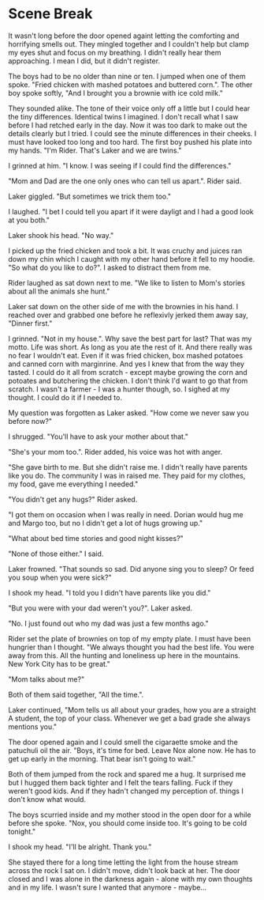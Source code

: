 #  Scene Break

It wasn't long before the door opened againt letting the comforting and
horrifying smells out. They mingled together and I couldn't help but clamp my
eyes shut and focus on my breathing. I didn't really hear them approaching. I
mean I did, but it didn't register.

The boys had to be no older than nine or ten. I jumped when one of them spoke.
"Fried chicken with mashed potatoes and buttered corn.". The other boy spoke
softly, "And I brought you a brownie with ice cold milk."

They sounded alike. The tone of their voice only off a little but I could hear
the tiny differences. Identical twins I imagined. I don't recall what I saw
before I had retched early in the day. Now it was too dark to make out the
details clearly but I tried. I could see the minute differences in their cheeks.
I must have looked too long and too hard. The first boy pushed his plate into my
hands. "I'm Rider. That's Laker and we are twins."

I grinned at him. "I know. I was seeing if I could find the differences."

"Mom and Dad are the one only ones who can tell us apart.". Rider said.

Laker giggled. "But sometimes we trick them too."

I laughed. "I bet I could tell you apart if it were dayligt and I had a good
look at you both."

Laker shook his head. "No way."

I picked up the fried chicken and took a bit. It was cruchy and juices ran down
my chin which I caught with my other hand before it fell to my hoodie. "So what
do you like to do?". I asked to distract them from me.

Rider laughed as sat down next to me. "We like to listen to Mom's stories about
all the animals she hunt."

Laker sat down on the other side of me with the brownies in his hand. I reached
over and grabbed one before he reflexivly jerked them away say, "Dinner first."

I grinned. "Not in my house.". Why save the best part for last? That was my
motto. Life was short. As long as you ate the rest of it. And there really was
no fear I wouldn't eat. Even if it was fried chicken, box mashed potatoes and
canned corn with marginrine. And yes I knew that from the way they tasted. I
could do it all from scratch - except maybe growing the corn and potoates and
butchering the chicken. I don't think I'd want to go that from scratch. I wasn't
a farmer - I was a hunter though, so. I sighed at my thought. I could do it if I
needed to.

My question was forgotten as Laker asked. "How come we never saw you before
now?"

I shrugged. "You'll have to ask your mother about that."

"She's your mom too.". Rider added, his voice was hot with anger.

"She gave birth to me. But she didn't raise me. I didn't really have parents
like you do. The community I was in raised me. They paid for my clothes, my
food, gave me everything I needed."

"You didn't get any hugs?" Rider asked.

"I got them on occasion when I was really in need. Dorian would hug me and Margo
too, but no I didn't get a lot of hugs growing up."

"What about bed time stories and good night kisses?"

"None of those either." I said.

Laker frowned. "That sounds so sad. Did anyone sing you to sleep? Or feed you
soup when you were sick?"

I shook my head. "I told you I didn't have parents like you did."

"But you were with your dad weren't you?". Laker asked.

"No. I just found out who my dad was just a few months ago."

Rider set the plate of brownies on top of my empty plate. I must have been
hungrier than I thought. "We always thought you had the best life. You were away
from this. All the hunting and loneliness up here in the mountains. New York
City has to be great."

"Mom talks about me?"

Both of them said together, "All the time.".

Laker continued, "Mom tells us all about your grades, how you are a straight A
student, the top of your class. Whenever we get a bad grade she always mentions
you."

The door opened again and I could smell the cigaraette smoke and the patuchuli
oil the air. "Boys, it's time for bed. Leave Nox alone now. He has to get up
early in the morning. That bear isn't going to wait."

Both of them jumped from the rock and spared me a hug. It surprised me but I
hugged them back tighter and I felt the tears falling. Fuck if they weren't good
kids. And if they hadn't changed my perception of. things I don't know what
would.

The boys scurried inside and my mother stood in the open door for a while before
she spoke. "Nox, you should come inside too. It's going to be cold tonight."

I shook my head. "I'll be alright. Thank you."

She stayed there for a long time letting the light from the house stream across
the rock I sat on. I didn't move, didn't look back at her. The door closed and I
was alone in the darkness again - alone with my own thoughts and in my life. I
wasn't sure I wanted that anymore - maybe…

